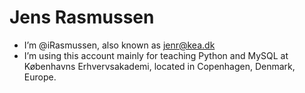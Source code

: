 # Jens Rasmussen

- I’m @iRasmussen, also known as jenr@kea.dk
- I’m using this account mainly for teaching Python and MySQL at Københavns Erhvervsakademi, located in Copenhagen, Denmark, Europe.

<!---
iRasmussen/iRasmussen is a ✨ special ✨ repository because its `README.md` (this file) appears on your GitHub profile.
You can click the Preview link to take a look at your changes.
--->
